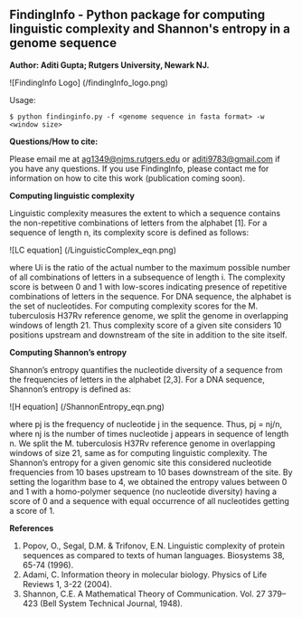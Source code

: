 
FindingInfo - Python package for computing linguistic complexity and Shannon's entropy in a genome sequence
-----------------------------------------------------------------------------------------------------------

**Author: Aditi Gupta; Rutgers University, Newark NJ.**

![FindingInfo Logo] (/findingInfo_logo.png)

Usage:
```
$ python findinginfo.py -f <genome sequence in fasta format> -w <window size>
```

**Questions/How to cite:**

Please email me at ag1349@njms.rutgers.edu or aditi9783@gmail.com if you have any questions.
If you use FindingInfo, please contact me for information on how to cite this work (publication coming soon).

**Computing linguistic complexity**

Linguistic complexity measures the extent to which a sequence contains the non-repetitive combinations of letters from the alphabet [1]. For a sequence of length n, its complexity score is defined as follows:

![LC equation] (/LinguisticComplex_eqn.png)

where Ui is the ratio of the actual number to the maximum possible number of all combinations of letters in a subsequence of length i. The complexity score is between 0 and 1 with low-scores indicating presence of repetitive combinations of letters in the sequence. For DNA sequence, the alphabet is the set of nucleotides. For computing complexity scores for the M. tuberculosis H37Rv reference genome, we split the genome in overlapping windows of length 21. Thus complexity score of a given site considers 10 positions upstream and downstream of the site in addition to the site itself.

**Computing Shannon’s entropy**

Shannon’s entropy quantifies the nucleotide diversity of a sequence from the frequencies of letters in the alphabet [2,3]. For a DNA sequence, Shannon’s entropy is defined as:

![H equation] (/ShannonEntropy_eqn.png)

where pj is the frequency of nucleotide j in the sequence. Thus, pj = nj/n, where nj is the number of times nucleotide j appears in sequence of length n. We split the M. tuberculosis H37Rv reference genome in overlapping windows of size 21, same as for computing linguistic complexity. The Shannon’s entropy for a given genomic site this considered nucleotide frequencies from 10 bases upstream to 10 bases downstream of the site. By setting the logarithm base to 4, we obtained the entropy values between 0 and 1 with a homo-polymer sequence (no nucleotide diversity) having a score of 0 and a sequence with equal occurrence of all nucleotides getting a score of 1.

**References**
1.	Popov, O., Segal, D.M. & Trifonov, E.N. Linguistic complexity of protein sequences as compared to texts of human languages. Biosystems 38, 65-74 (1996).
2.	Adami, C. Information theory in molecular biology. Physics of Life Reviews 1, 3-22 (2004).
3.	Shannon, C.E. A Mathematical Theory of Communication. Vol. 27 379–423 (Bell System Technical
Journal, 1948).

